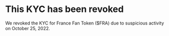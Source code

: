 # This KYC has been revoked

We revoked the KYC for France Fan Token ($FRA) due to suspicious activity on October 25, 2022. 
